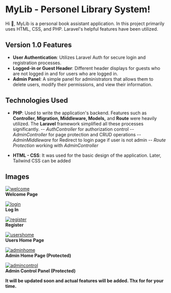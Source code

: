 # MyLib - Personel Library System!

Hi 👋,
MyLib is a personal book assistant application. In this project primarily uses HTML, CSS, and PHP. Laravel's helpful features have been utilized.

## Version 1.0 Features


- **User Authentication**: Utilizes Laravel Auth for secure login and registration processes.
- **Logged-in or Guest Header**: Different header displays for guests who are not logged in and for users who are logged in.
- **Admin Panel**: A simple panel for administrators that allows them to delete users, modify their permissions, and view their information.

## Technologies Used

- **PHP**: Used to write the application's backend. Features such as **Controller, Migration, Middleware, Models,** and **Route** were heavily utilized. The **Laravel** framework simplified all these processes significantly.
-- *AuthController* for authorization control
-- *AdminController* for page protection and CRUD operations
-- *AdminMiddleware* for Redirect to login page if user is not admin
-- *Route Protection* working with *AdminController*

- **HTML - CSS**: It was used for the basic design of the application. Later, Tailwind CSS can be added

## Images

<a href="https://ibb.co/qDfVzyz"><img src="https://i.ibb.co/CwZDq1q/welcome.png" alt="welcome" border="0" /></a><br>
**Welcome Page**

<a href="https://ibb.co/gwggWmm"><img src="https://i.ibb.co/92YY4cc/login.png" alt="login" border="0" /></a><br>
**Log In**

<a href="https://ibb.co/LCFRcFj"><img src="https://i.ibb.co/19gQPgy/register.png" alt="register" border="0" /></a><br>
**Register**

<a href="https://ibb.co/3kZcnhJ"><img src="https://i.ibb.co/R7wcqH5/usershome.png" alt="usershome" border="0" /></a><br>
**Users Home Page**

<a href="https://ibb.co/FmdLs55"><img src="https://i.ibb.co/wB2FJSS/adminhome.png" alt="adminhome" border="0" /></a><br>
**Admin Home Page (Protected)**

<a href="https://ibb.co/61L22n5"><img src="https://i.ibb.co/X3M992T/admincontrol.png" alt="admincontrol" border="0" /></a><br>
**Admin Control Panel (Protected)**

**It will be updated soon and actual features will be added. Thx for for your time.**